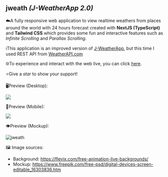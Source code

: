 ## jweath _(J-WeatherApp 2.0)_
☁️A fully responsive web application to view realtime weathers from places around the world with 24 hours forecast created with **NextJS (TypeScript)** and **Tailwind CSS** which provides some fun and interactive features such as _Infinite Scrolling_ and _Parallax Scrolling_. 

ℹ️This application is an improved version of <a href="https://github.com/je-von/j-weatherapp">J-WeatherApp</a>, but this time I used REST API from <a href="https://www.weatherapi.com/" title="Weather API">WeatherAPI.com</a>

🌐To experience and interact with the web live, you can click <a href="http://jweath.vercel.app">here</a>.

⭐Give a _star_ to show your support!

🖥️Preview (Desktop):

<img src="https://github.com/je-von/jweath/raw/master/public/assets/gif/desktop-sm.gif"/>

📱Preview (Mobile):

<img src="https://github.com/je-von/jweath/raw/master/public/assets/gif/mobile-sm.gif"/>

👁️Preview (Mockup):

![jweath](https://user-images.githubusercontent.com/86874779/169686044-584120e0-1242-41a8-bfbb-7ddcf5645c1a.jpg)

🖼️ Image sources: 
- Background: https://flevix.com/free-animation-live-backgrounds/
- Mockup: https://www.freepik.com/free-psd/digital-devices-screen-editable_16303836.htm
